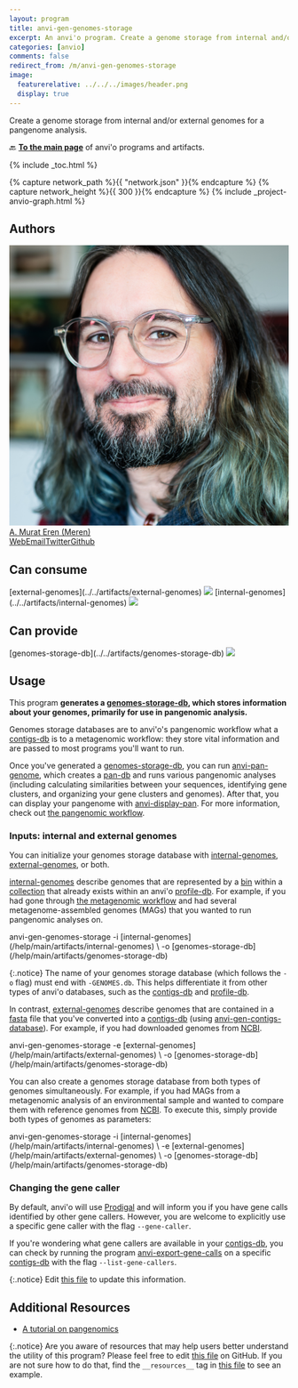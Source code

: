 ```yaml
---
layout: program
title: anvi-gen-genomes-storage
excerpt: An anvi'o program. Create a genome storage from internal and/or external genomes for a pangenome analysis.
categories: [anvio]
comments: false
redirect_from: /m/anvi-gen-genomes-storage
image:
  featurerelative: ../../../images/header.png
  display: true
---
```


Create a genome storage from internal and/or external genomes for a pangenome analysis.

🔙 **[To the main page](../../)** of anvi'o programs and artifacts.


{% include _toc.html %}
<div id="svg" class="subnetwork"></div>
{% capture network_path %}{{ "network.json" }}{% endcapture %}
{% capture network_height %}{{ 300 }}{% endcapture %}
{% include _project-anvio-graph.html %}


## Authors

<div class="anvio-person"><div class="anvio-person-info"><div class="anvio-person-photo"><img class="anvio-person-photo-img" src="../../images/authors/meren.jpg" /></div><div class="anvio-person-info-box"><a href="/people/meren" target="_blank"><span class="anvio-person-name">A. Murat Eren (Meren)</span></a><div class="anvio-person-social-box"><a href="http://merenlab.org" class="person-social" target="_blank"><i class="fa fa-fw fa-home"></i>Web</a><a href="mailto:a.murat.eren@gmail.com" class="person-social" target="_blank"><i class="fa fa-fw fa-envelope-square"></i>Email</a><a href="http://twitter.com/merenbey" class="person-social" target="_blank"><i class="fa fa-fw fa-twitter-square"></i>Twitter</a><a href="http://github.com/meren" class="person-social" target="_blank"><i class="fa fa-fw fa-github"></i>Github</a></div></div></div></div>



## Can consume


<p style="text-align: left" markdown="1"><span class="artifact-r">[external-genomes](../../artifacts/external-genomes) <img src="../../images/icons/TXT.png" class="artifact-icon-mini" /></span> <span class="artifact-r">[internal-genomes](../../artifacts/internal-genomes) <img src="../../images/icons/TXT.png" class="artifact-icon-mini" /></span></p>


## Can provide


<p style="text-align: left" markdown="1"><span class="artifact-p">[genomes-storage-db](../../artifacts/genomes-storage-db) <img src="../../images/icons/DB.png" class="artifact-icon-mini" /></span></p>


## Usage


This program **generates a <span class="artifact-n">[genomes-storage-db](/help/main/artifacts/genomes-storage-db)</span>, which stores information about your genomes, primarily for use in pangenomic analysis.** 

Genomes storage databases are to anvi'o's pangenomic workflow what a <span class="artifact-n">[contigs-db](/help/main/artifacts/contigs-db)</span> is to a metagenomic workflow: they store vital information and are passed to most programs you'll want to run. 

Once you've generated a <span class="artifact-n">[genomes-storage-db](/help/main/artifacts/genomes-storage-db)</span>, you can run <span class="artifact-p">[anvi-pan-genome](/help/main/programs/anvi-pan-genome)</span>, which creates a <span class="artifact-n">[pan-db](/help/main/artifacts/pan-db)</span> and runs various pangenomic analyses (including calculating similarities between your sequences, identifying gene clusters, and organizing your gene clusters and genomes). After that, you can display your pangenome with <span class="artifact-p">[anvi-display-pan](/help/main/programs/anvi-display-pan)</span>. For more information, check out [the pangenomic workflow](http://merenlab.org/2016/11/08/pangenomics-v2/#generating-an-anvio-genomes-storage).

### Inputs: internal and external genomes

You can initialize your genomes storage database with <span class="artifact-n">[internal-genomes](/help/main/artifacts/internal-genomes)</span>, <span class="artifact-n">[external-genomes](/help/main/artifacts/external-genomes)</span>, or both. 

<span class="artifact-n">[internal-genomes](/help/main/artifacts/internal-genomes)</span> describe genomes that are represented by a <span class="artifact-n">[bin](/help/main/artifacts/bin)</span> within a <span class="artifact-n">[collection](/help/main/artifacts/collection)</span> that already exists within an anvi'o <span class="artifact-n">[profile-db](/help/main/artifacts/profile-db)</span>. For example, if you had gone through [the metagenomic workflow](http://merenlab.org/2016/06/22/anvio-tutorial-v2/) and had several metagenome-assembled genomes (MAGs) that you wanted to run pangenomic analyses on. 

<div class="codeblock" markdown="1">
anvi&#45;gen&#45;genomes&#45;storage &#45;i <span class="artifact&#45;n">[internal&#45;genomes](/help/main/artifacts/internal&#45;genomes)</span> \
                         &#45;o <span class="artifact&#45;n">[genomes&#45;storage&#45;db](/help/main/artifacts/genomes&#45;storage&#45;db)</span>
</div>

{:.notice}
The name of your genomes storage database (which follows the `-o` flag) must end with `-GENOMES.db`. This helps differentiate it from other types of anvi'o databases, such as the <span class="artifact-n">[contigs-db](/help/main/artifacts/contigs-db)</span> and <span class="artifact-n">[profile-db](/help/main/artifacts/profile-db)</span>. 

In contrast, <span class="artifact-n">[external-genomes](/help/main/artifacts/external-genomes)</span> describe genomes that are contained in a <span class="artifact-n">[fasta](/help/main/artifacts/fasta)</span> file that you've converted into a <span class="artifact-n">[contigs-db](/help/main/artifacts/contigs-db)</span> (using <span class="artifact-p">[anvi-gen-contigs-database](/help/main/programs/anvi-gen-contigs-database)</span>). For example, if you had downloaded genomes from [NCBI](https://www.ncbi.nlm.nih.gov/). 

<div class="codeblock" markdown="1">
anvi&#45;gen&#45;genomes&#45;storage &#45;e <span class="artifact&#45;n">[external&#45;genomes](/help/main/artifacts/external&#45;genomes)</span> \
                         &#45;o <span class="artifact&#45;n">[genomes&#45;storage&#45;db](/help/main/artifacts/genomes&#45;storage&#45;db)</span>
</div>

You can also create a genomes storage database from both types of genomes simultaneously. For example, if you had MAGs from a metagenomic analysis of an environmental sample and wanted to compare them with reference genomes from [NCBI](https://www.ncbi.nlm.nih.gov/). To execute this, simply provide both types of genomes as parameters:

<div class="codeblock" markdown="1">
anvi&#45;gen&#45;genomes&#45;storage &#45;i <span class="artifact&#45;n">[internal&#45;genomes](/help/main/artifacts/internal&#45;genomes)</span> \
                         &#45;e <span class="artifact&#45;n">[external&#45;genomes](/help/main/artifacts/external&#45;genomes)</span> \
                         &#45;o <span class="artifact&#45;n">[genomes&#45;storage&#45;db](/help/main/artifacts/genomes&#45;storage&#45;db)</span>
</div>

### Changing the gene caller

By default, anvi'o will use [Prodigal](https://github.com/hyattpd/Prodigal) and will inform you if you have gene calls identified by other gene callers. However, you are welcome to explicitly use a specific gene caller with the flag `--gene-caller`. 

If you're wondering what gene callers are available in your <span class="artifact-n">[contigs-db](/help/main/artifacts/contigs-db)</span>, you can check by running the program <span class="artifact-p">[anvi-export-gene-calls](/help/main/programs/anvi-export-gene-calls)</span> on a specific <span class="artifact-n">[contigs-db](/help/main/artifacts/contigs-db)</span> with the flag `--list-gene-callers`. 


{:.notice}
Edit [this file](https://github.com/merenlab/anvio/tree/master/anvio/docs/programs/anvi-gen-genomes-storage.md) to update this information.


## Additional Resources


* [A tutorial on pangenomics](http://merenlab.org/2016/11/08/pangenomics-v2/)


{:.notice}
Are you aware of resources that may help users better understand the utility of this program? Please feel free to edit [this file](https://github.com/merenlab/anvio/tree/master/bin/anvi-gen-genomes-storage) on GitHub. If you are not sure how to do that, find the `__resources__` tag in [this file](https://github.com/merenlab/anvio/blob/master/bin/anvi-interactive) to see an example.

